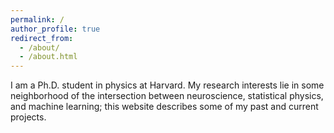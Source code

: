 ```yaml
---
permalink: /
author_profile: true
redirect_from: 
  - /about/
  - /about.html
---
```


I am a Ph.D. student in physics at Harvard. My research interests lie in some neighborhood of the intersection between neuroscience, statistical physics, and machine learning; this website describes some of my past and current projects. 


